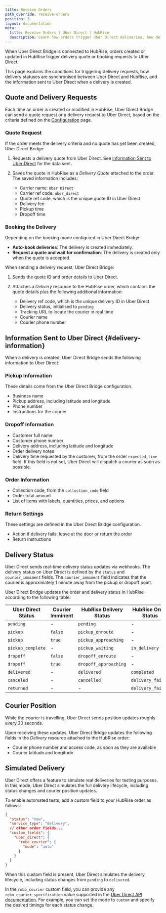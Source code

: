 ```yaml
---
title: Receive Orders
path_override: receive-orders
position: 5
layout: documentation
meta:
  title: Receive Orders | Uber Direct | HubRise
  description: Learn how orders trigger Uber Direct deliveries, how delivery status updates are synchronised, and how to track the courier’s position in real time.
---
```


When Uber Direct Bridge is connected to HubRise, orders created or updated in HubRise trigger delivery quote or booking requests to Uber Direct.

This page explains the conditions for triggering delivery requests, how delivery statuses are synchronised between Uber Direct and HubRise, and the information sent to Uber Direct when a delivery is created.

## Quote and Delivery Requests

Each time an order is created or modified in HubRise, Uber Direct Bridge can send a quote request or a delivery request to Uber Direct, based on the criteria defined on the [Configuration](/apps/uber-direct/configuration#delivery-criteria) page.

### Quote Request

If the order meets the delivery criteria and no quote has yet been created, Uber Direct Bridge:

1. Requests a delivery quote from Uber Direct. See [Information Sent to Uber Direct](#delivery-information) for the data sent.
2. Saves the quote in HubRise as a _Delivery Quote_ attached to the order. The saved information includes:

   - Carrier name: `Uber Direct`
   - Carrier ref code: `uber_direct`
   - Quote ref code, which is the unique quote ID in Uber Direct
   - Delivery fee
   - Pickup time
   - Dropoff time

### Booking the Delivery

Depending on the booking mode configured in Uber Direct Bridge:

- **Auto-book deliveries**: The delivery is created immediately.
- **Request a quote and wait for confirmation**: The delivery is created only when the quote is accepted.

When sending a delivery request, Uber Direct Bridge:

1. Sends the quote ID and order details to Uber Direct.
2. Attaches a _Delivery_ resource to the HubRise order, which contains the quote details plus the following additional information:

   - Delivery ref code, which is the unique delivery ID in Uber Direct
   - Delivery status, initialised to `pending`
   - Tracking URL to locate the courier in real time
   - Courier name
   - Courier phone number

## Information Sent to Uber Direct {#delivery-information}

When a delivery is created, Uber Direct Bridge sends the following information to Uber Direct:

### Pickup Information

These details come from the Uber Direct Bridge configuration.

- Business name
- Pickup address, including latitude and longitude
- Phone number
- Instructions for the courier

### Dropoff Information

- Customer full name
- Customer phone number
- Delivery address, including latitude and longitude
- Order delivery notes
- Delivery time requested by the customer, from the order `expected_time` field. If this field is not set, Uber Direct will dispatch a courier as soon as possible.

### Order Information

- Collection code, from the `collection_code` field
- Order total amount
- List of items with labels, quantities, prices, and options

### Return Settings

These settings are defined in the Uber Direct Bridge configuration.

- Action if delivery fails: leave at the door or return the order
- Return instructions

## Delivery Status

Uber Direct sends real-time delivery status updates via webhooks. The delivery status on Uber Direct is defined by the `status` and `courier_imminent` fields. The `courier_imminent` field indicates that the courier is approximately 1 minute away from the pickup or dropoff point.

Uber Direct Bridge updates the order and delivery status in HubRise according to the following table:

| Uber Direct Status | Courier Imminent | HubRise Delivery Status | HubRise Order Status |
| ------------------ | ---------------- | ----------------------- | -------------------- |
| `pending`          | -                | `pending`               | -                    |
| `pickup`           | `false`          | `pickup_enroute`        | -                    |
| `pickup`           | `true`           | `pickup_approaching`    | -                    |
| `pickup_complete`  | -                | `pickup_waiting`        | `in_delivery`        |
| `dropoff`          | `false`          | `dropoff_enroute`       | -                    |
| `dropoff`          | `true`           | `dropoff_approaching`   | -                    |
| `delivered`        | -                | `delivered`             | `completed`          |
| `canceled`         | -                | `cancelled`             | `delivery_failed`    |
| `returned`         | -                | -                       | `delivery_failed`    |

## Courier Position

While the courier is travelling, Uber Direct sends position updates roughly every 20 seconds.

Upon receiving these updates, Uber Direct Bridge updates the following fields in the _Delivery_ resource attached to the HubRise order:

- Courier phone number and access code, as soon as they are available
- Courier latitude and longitude

## Simulated Delivery

Uber Direct offers a feature to simulate real deliveries for testing purposes. In this mode, Uber Direct simulates the full delivery lifecycle, including status changes and courier position updates.

To enable automated tests, add a custom field to your HubRise order as follows:

```json
{
  "status": "new",
  "service_type": "delivery",
  // other order fields...
  "custom_fields": {
    "uber_direct": {
      "robo_courier": {
        "mode": "auto"
      }
    }
  }
}
```

When this custom field is present, Uber Direct simulates the delivery lifecycle, including status changes from `pending` to `delivered`.

In the `robo_courier` custom field, you can provide any `robo_courier_specification` value supported in the [Uber Direct API documentation](https://developer.uber.com/docs/deliveries/guides/robocourier). For example, you can set the mode to `custom` and specify the desired timings for each status change.
